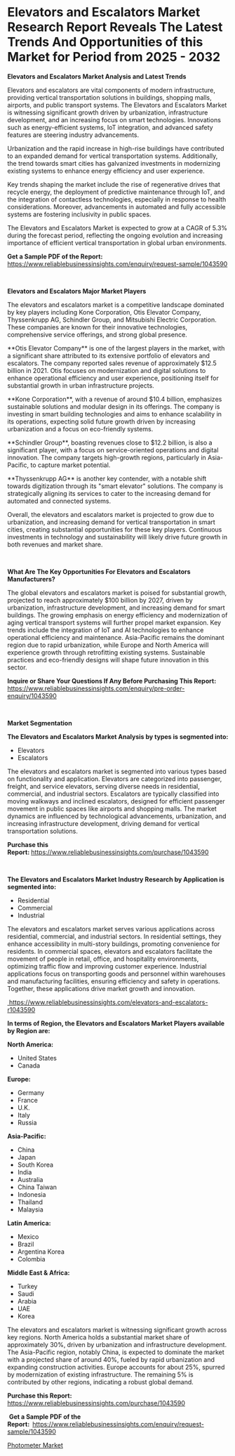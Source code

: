 <p><h1>Elevators and Escalators Market Research Report Reveals The Latest Trends And Opportunities of this Market for Period from 2025 - 2032</h1></p><p><strong>Elevators and Escalators Market Analysis and Latest Trends</strong></p>
<p><p>Elevators and escalators are vital components of modern infrastructure, providing vertical transportation solutions in buildings, shopping malls, airports, and public transport systems. The Elevators and Escalators Market is witnessing significant growth driven by urbanization, infrastructure development, and an increasing focus on smart technologies. Innovations such as energy-efficient systems, IoT integration, and advanced safety features are steering industry advancements.</p><p>Urbanization and the rapid increase in high-rise buildings have contributed to an expanded demand for vertical transportation systems. Additionally, the trend towards smart cities has galvanized investments in modernizing existing systems to enhance energy efficiency and user experience. </p><p>Key trends shaping the market include the rise of regenerative drives that recycle energy, the deployment of predictive maintenance through IoT, and the integration of contactless technologies, especially in response to health considerations. Moreover, advancements in automated and fully accessible systems are fostering inclusivity in public spaces. </p><p>The Elevators and Escalators Market is expected to grow at a CAGR of 5.3% during the forecast period, reflecting the ongoing evolution and increasing importance of efficient vertical transportation in global urban environments.</p></p>
<p><strong>Get a Sample PDF of the Report:&nbsp;</strong> <a href="https://www.reliablebusinessinsights.com/enquiry/request-sample/1043590?utm_campaign=2099&utm_medium=2&utm_source=Github&utm_content=ia&utm_term=18022025&utm_id=elevators-and-escalators">https://www.reliablebusinessinsights.com/enquiry/request-sample/1043590</a></p>
<p>&nbsp;</p>
<p><strong>Elevators and Escalators Major Market Players</strong></p>
<p><p>The elevators and escalators market is a competitive landscape dominated by key players including Kone Corporation, Otis Elevator Company, Thyssenkrupp AG, Schindler Group, and Mitsubishi Electric Corporation. These companies are known for their innovative technologies, comprehensive service offerings, and strong global presence.</p><p>**Otis Elevator Company** is one of the largest players in the market, with a significant share attributed to its extensive portfolio of elevators and escalators. The company reported sales revenue of approximately $12.5 billion in 2021. Otis focuses on modernization and digital solutions to enhance operational efficiency and user experience, positioning itself for substantial growth in urban infrastructure projects.</p><p>**Kone Corporation**, with a revenue of around $10.4 billion, emphasizes sustainable solutions and modular design in its offerings. The company is investing in smart building technologies and aims to enhance scalability in its operations, expecting solid future growth driven by increasing urbanization and a focus on eco-friendly systems.</p><p>**Schindler Group**, boasting revenues close to $12.2 billion, is also a significant player, with a focus on service-oriented operations and digital innovation. The company targets high-growth regions, particularly in Asia-Pacific, to capture market potential.</p><p>**Thyssenkrupp AG** is another key contender, with a notable shift towards digitization through its "smart elevator" solutions. The company is strategically aligning its services to cater to the increasing demand for automated and connected systems.</p><p>Overall, the elevators and escalators market is projected to grow due to urbanization, and increasing demand for vertical transportation in smart cities, creating substantial opportunities for these key players. Continuous investments in technology and sustainability will likely drive future growth in both revenues and market share.</p></p>
<p>&nbsp;</p>
<p><strong>What Are The Key Opportunities For Elevators and Escalators Manufacturers?</strong></p>
<p><p>The global elevators and escalators market is poised for substantial growth, projected to reach approximately $100 billion by 2027, driven by urbanization, infrastructure development, and increasing demand for smart buildings. The growing emphasis on energy efficiency and modernization of aging vertical transport systems will further propel market expansion. Key trends include the integration of IoT and AI technologies to enhance operational efficiency and maintenance. Asia-Pacific remains the dominant region due to rapid urbanization, while Europe and North America will experience growth through retrofitting existing systems. Sustainable practices and eco-friendly designs will shape future innovation in this sector.</p></p>
<p><strong>Inquire or Share Your Questions If Any Before Purchasing This Report:</strong> <a href="https://www.reliablebusinessinsights.com/enquiry/pre-order-enquiry/1043590?utm_campaign=2099&utm_medium=2&utm_source=Github&utm_content=ia&utm_term=18022025&utm_id=elevators-and-escalators">https://www.reliablebusinessinsights.com/enquiry/pre-order-enquiry/1043590</a></p>
<p>&nbsp;</p>
<p><strong>Market Segmentation</strong></p>
<p><strong>The Elevators and Escalators Market Analysis by types is segmented into:</strong></p>
<p><ul><li>Elevators</li><li>Escalators</li></ul></p>
<p><p>The elevators and escalators market is segmented into various types based on functionality and application. Elevators are categorized into passenger, freight, and service elevators, serving diverse needs in residential, commercial, and industrial sectors. Escalators are typically classified into moving walkways and inclined escalators, designed for efficient passenger movement in public spaces like airports and shopping malls. The market dynamics are influenced by technological advancements, urbanization, and increasing infrastructure development, driving demand for vertical transportation solutions.</p></p>
<p><strong>Purchase this Report:&nbsp;</strong><a href="https://www.reliablebusinessinsights.com/purchase/1043590?utm_campaign=2099&utm_medium=2&utm_source=Github&utm_content=ia&utm_term=18022025&utm_id=elevators-and-escalators">https://www.reliablebusinessinsights.com/purchase/1043590</a></p>
<p>&nbsp;</p>
<p><strong>The Elevators and Escalators Market Industry Research by Application is segmented into:</strong></p>
<p><ul><li>Residential</li><li>Commercial</li><li>Industrial</li></ul></p>
<p><p>The elevators and escalators market serves various applications across residential, commercial, and industrial sectors. In residential settings, they enhance accessibility in multi-story buildings, promoting convenience for residents. In commercial spaces, elevators and escalators facilitate the movement of people in retail, office, and hospitality environments, optimizing traffic flow and improving customer experience. Industrial applications focus on transporting goods and personnel within warehouses and manufacturing facilities, ensuring efficiency and safety in operations. Together, these applications drive market growth and innovation.</p></p>
<p><a href="https://www.reliablebusinessinsights.com/elevators-and-escalators-r1043590?utm_campaign=2099&utm_medium=2&utm_source=Github&utm_content=ia&utm_term=18022025&utm_id=elevators-and-escalators">&nbsp;https://www.reliablebusinessinsights.com/elevators-and-escalators-r1043590</a></p>
<p><strong>In terms of Region, the Elevators and Escalators Market Players available by Region are:</strong></p>
<p>
    <p> <strong> North America: </strong>
        <ul>
            <li>United States</li>
            <li>Canada</li>
        </ul>
        </p> 
    <p> <strong> Europe: </strong>
        <ul>
            <li>Germany</li>
            <li>France</li>
            <li>U.K.</li>
            <li>Italy</li>
            <li>Russia</li>
        </ul>
        </p> 
    <p> <strong> Asia-Pacific: </strong>
        <ul>
            <li>China</li>
            <li>Japan</li>
            <li>South Korea</li>
            <li>India</li>
            <li>Australia</li>
            <li>China Taiwan</li>
            <li>Indonesia</li>
            <li>Thailand</li>
            <li>Malaysia</li>
        </ul>
        </p> 
    <p> <strong> Latin America: </strong>
        <ul>
            <li>Mexico</li>
            <li>Brazil</li>
            <li>Argentina Korea</li>
            <li>Colombia</li>
        </ul>
        </p> 
    <p> <strong> Middle East & Africa: </strong>
        <ul>
            <li>Turkey</li>
            <li>Saudi</li>
            <li>Arabia</li>
            <li>UAE</li>
            <li>Korea</li>
        </ul>
    </p>
    </p>
<p><p>The elevators and escalators market is witnessing significant growth across key regions. North America holds a substantial market share of approximately 30%, driven by urbanization and infrastructure development. The Asia-Pacific region, notably China, is expected to dominate the market with a projected share of around 40%, fueled by rapid urbanization and expanding construction activities. Europe accounts for about 25%, spurred by modernization of existing infrastructure. The remaining 5% is contributed by other regions, indicating a robust global demand.</p></p>
<p><strong>Purchase this Report: </strong><a href="https://www.reliablebusinessinsights.com/purchase/1043590?utm_campaign=2099&utm_medium=2&utm_source=Github&utm_content=ia&utm_term=18022025&utm_id=elevators-and-escalators">https://www.reliablebusinessinsights.com/purchase/1043590</a></p>
<p>&nbsp;<strong>Get a Sample PDF of the Report:&nbsp;&nbsp;</strong><a href="https://www.reliablebusinessinsights.com/enquiry/request-sample/1043590?utm_campaign=2099&utm_medium=2&utm_source=Github&utm_content=ia&utm_term=18022025&utm_id=elevators-and-escalators">https://www.reliablebusinessinsights.com/enquiry/request-sample/1043590</a></p>
<p><strong></strong></p>
<p><p><a href="https://github.com/NargisHussain432/Market-Research-Report-List-1/blob/main/photometer-market.md?utm_campaign=2099&utm_medium=2&utm_source=Github&utm_content=ia&utm_term=18022025&utm_id=elevators-and-escalators">Photometer Market</a></p></p>